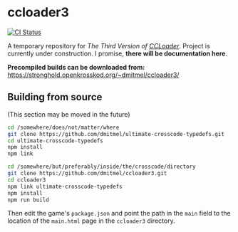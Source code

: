 # ccloader3

[![CI Status](https://github.com/dmitmel/ccloader3/workflows/CI/badge.svg)](https://github.com/dmitmel/ccloader3/actions?query=workflow:CI)

A temporary repository for _The Third Version of [CCLoader](https://github.com/CCDirectLink/CCLoader)_. Project is currently under construction. I promise, **there will be documentation here**.

**Precompiled builds can be downloaded from:** https://stronghold.openkrosskod.org/~dmitmel/ccloader3/

## Building from source

(This section may be moved in the future)

```bash
cd /somewhere/does/not/matter/where
git clone https://github.com/dmitmel/ultimate-crosscode-typedefs.git
cd ultimate-crosscode-typedefs
npm install
npm link

cd /somewhere/but/preferably/inside/the/crosscode/directory
git clone https://github.com/dmitmel/ccloader3.git
cd ccloader3
npm link ultimate-crosscode-typedefs
npm install
npm run build
```

Then edit the game's `package.json` and point the path in the `main` field to the location of the `main.html` page in the `ccloader3` directory.
